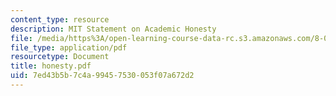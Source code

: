 ```yaml
---
content_type: resource
description: MIT Statement on Academic Honesty
file: /media/https%3A/open-learning-course-data-rc.s3.amazonaws.com/8-03-physics-iii-spring-2003/7ed43b5b7c4a99457530053f07a672d2_honesty.pdf
file_type: application/pdf
resourcetype: Document
title: honesty.pdf
uid: 7ed43b5b-7c4a-9945-7530-053f07a672d2
---
```

